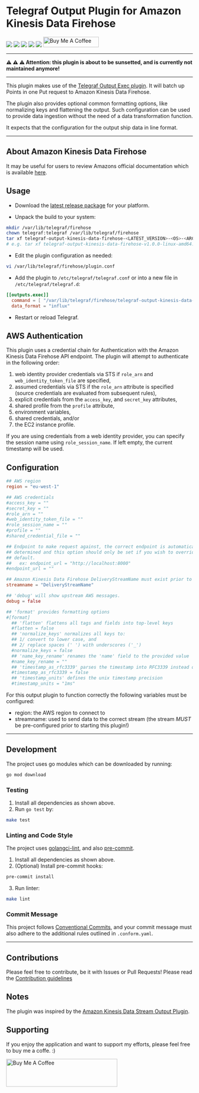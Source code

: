 # Telegraf Output Plugin for Amazon Kinesis Data Firehose

[![](https://img.shields.io/github/license/muhlba91/telegraf-output-kinesis-data-firehose?style=for-the-badge)](LICENSE)
[![](https://img.shields.io/github/actions/workflow/status/muhlba91/telegraf-output-kinesis-data-firehose/verify.yml?style=for-the-badge)](https://github.com/muhlba91/telegraf-output-kinesis-data-firehose/actions/workflows/verify.yml)
[![](https://img.shields.io/coveralls/github/muhlba91/telegraf-output-kinesis-data-firehose?style=for-the-badge)](https://github.com/muhlba91/telegraf-output-kinesis-data-firehose/)
[![](https://img.shields.io/github/release-date/muhlba91/telegraf-output-kinesis-data-firehose?style=for-the-badge)](https://github.com/muhlba91/telegraf-output-kinesis-data-firehose/releases)
[![](https://img.shields.io/github/downloads/muhlba91/telegraf-output-kinesis-data-firehose/total?style=for-the-badge)](https://github.com/muhlba91/telegraf-output-kinesis-data-firehose/releases)
<a href="https://www.buymeacoffee.com/muhlba91" target="_blank"><img src="https://cdn.buymeacoffee.com/buttons/default-orange.png" alt="Buy Me A Coffee" height="28" width="150"></a>

---

**:warning: :warning: :warning: Attention: this plugin is about to be sunsetted, and is currently not maintained anymore!**

---

This plugin makes use of the [Telegraf Output Exec plugin](https://github.com/influxdata/telegraf/tree/master/plugins/outputs/exec).
It will batch up Points in one Put request to Amazon Kinesis Data Firehose.

The plugin also provides optional common formatting options, like normalizing keys and flattening the output.
Such configuration can be used to provide data ingestion without the need of a data transformation function.

It expects that the configuration for the output ship data in line format.

---

## About Amazon Kinesis Data Firehose

It may be useful for users to review Amazons official documentation which is
available [here](https://docs.aws.amazon.com/firehose/latest/dev/what-is-this-service.html).

## Usage

- Download the [latest release package](https://github.com/muhlba91/telegraf-output-kinesis-data-firehose/releases/latest) for your platform.

- Unpack the build to your system:

```bash
mkdir /var/lib/telegraf/firehose
chown telegraf:telegraf /var/lib/telegraf/firehose
tar xf telegraf-output-kinesis-data-firehose-<LATEST_VERSION>-<OS>-<ARCH>.tar.gz -C /var/lib/telegraf/firehose
# e.g. tar xf telegraf-output-kinesis-data-firehose-v1.0.0-linux-amd64.tar.gz -C /var/lib/telegraf/firehose
```

- Edit the plugin configuration as needed:

```bash
vi /var/lib/telegraf/firehose/plugin.conf
```

- Add the plugin to `/etc/telegraf/telegraf.conf` or into a new file in `/etc/telegraf/telegraf.d`:

```toml
[[outputs.exec]]
  command = [ "/var/lib/telegraf/firehose/telegraf-output-kinesis-data-firehose", "-config", "/var/lib/telegraf/firehose/plugin.conf" ]
  data_format = "influx"
```

- Restart or reload Telegraf.

## AWS Authentication

This plugin uses a credential chain for Authentication with the Amazon Kinesis Data Firehose API
endpoint. The plugin will attempt to authenticate in the following order:

1. web identity provider credentials via STS if `role_arn` and
   `web_identity_token_file` are specified,
2. assumed credentials via STS if the `role_arn` attribute is specified (source
   credentials are evaluated from subsequent rules),
3. explicit credentials from the `access_key`, and `secret_key` attributes,
4. shared profile from the `profile` attribute,
5. environment variables,
6. shared credentials, and/or
7. the EC2 instance profile.

If you are using credentials from a web identity provider, you can specify the
session name using `role_session_name`.
If left empty, the current timestamp will be used.

## Configuration

```toml @plugin.conf
## AWS region
region = "eu-west-1"

## AWS credentials
#access_key = ""
#secret_key = ""
#role_arn = ""
#web_identity_token_file = ""
#role_session_name = ""
#profile = ""
#shared_credential_file = ""

## Endpoint to make request against, the correct endpoint is automatically
## determined and this option should only be set if you wish to override the
## default.
##   ex: endpoint_url = "http://localhost:8000"
#endpoint_url = ""

## Amazon Kinesis Data Firehose DeliveryStreamName must exist prior to starting telegraf.
streamname = "DeliveryStreamName"

## 'debug' will show upstream AWS messages.
debug = false

## 'format' provides formatting options
#[format]
  ## 'flatten' flattens all tags and fields into top-level keys
  #flatten = false
  ## 'normalize_keys' normalizes all keys to:
  ## 1/ convert to lower case, and
  ## 2/ replace spaces (' ') with underscores ('_')
  #normalize_keys = false
  ## 'name_key_rename' renames the 'name' field to the provided value
  #name_key_rename = ""
  ## 'timestamp_as_rfc3339' parses the timestamp into RFC3339 instead of a unix timestamp
  #timestamp_as_rfc3339 = false
  ## 'timestamp_units' defines the unix timestamp precision
  #timestamp_units = "1ms"
```

For this output plugin to function correctly the following variables must be configured:

- region: the AWS region to connect to
- streamname: used to send data to the correct stream (the stream *MUST* be pre-configured prior to starting this plugin!)

---

## Development

The project uses go modules which can be downloaded by running:

```bash
go mod download
```

### Testing

1) Install all dependencies as shown above.
2) Run `go test` by:

```bash
make test
```

### Linting and Code Style

The project uses [golangci-lint](http://golangci-lint.run), and also [pre-commit](https://pre-commit.com/).

1) Install all dependencies as shown above.
2) (Optional) Install pre-commit hooks:

```bash
pre-commit install
```

3) Run linter:

```bash
make lint
```

### Commit Message

This project follows [Conventional Commits](https://www.conventionalcommits.org/), and your commit message must also
adhere to the additional rules outlined in `.conform.yaml`.

---

## Contributions

Please feel free to contribute, be it with Issues or Pull Requests! Please read
the [Contribution guidelines](CONTRIBUTING.md)

## Notes

The plugin was inspired by the [Amazon Kinesis Data Stream Output Plugin](https://github.com/morfien101/telegraf-output-kinesis).

## Supporting

If you enjoy the application and want to support my efforts, please feel free to buy me a coffe. :)

<a href="https://www.buymeacoffee.com/muhlba91" target="_blank"><img src="https://cdn.buymeacoffee.com/buttons/default-orange.png" alt="Buy Me A Coffee" height="75" width="300"></a>
